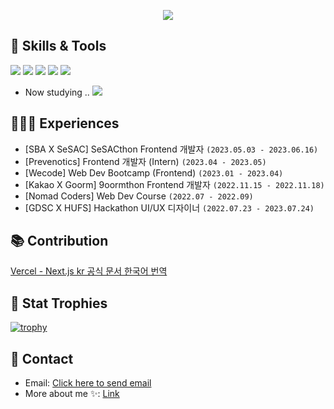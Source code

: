 <p align="center">
  <img src="https://readme-typing-svg.demolab.com?font=Modak&size=40&duration=3000&pause=800&color=5FA9FF&center=true&vCenter=true&width=500&lines=Hej%2C+v%C3%A4rlden!+Jag+heter+Jia!;Hello%2C+World!+I'm+Jia!" />
</p>

## 🔧 Skills & Tools
![](https://img.shields.io/badge/React-informational?style=flat&logo=react&logoColor=white&color=2959B4)
![](https://img.shields.io/badge/PWA-informational?style=flat&logo=pwa&logoColor=white&color=2959B4)
![](https://img.shields.io/badge/Figma-informational?style=flat&logo=figma&logoColor=white&color=2959B4)
![](https://img.shields.io/badge/Vercel-informational?style=flat&logo=vercel&logoColor=white&color=2959B4)
![](https://img.shields.io/badge/TypeScript-informational?style=flat&logo=typescript&logoColor=white&color=2959B4)

- Now studying ..
![](https://img.shields.io/badge/Swift-informational?style=flat&logo=swift&logoColor=white&color=394E76)

## 👩🏻‍💻 Experiences
- [SBA X SeSAC] SeSACthon Frontend 개발자 `(2023.05.03 - 2023.06.16)`
- [Prevenotics] Frontend 개발자 (Intern) `(2023.04 - 2023.05)`
- [Wecode] Web Dev Bootcamp (Frontend) `(2023.01 - 2023.04)`
- [Kakao X Goorm] 9oormthon Frontend 개발자 `(2022.11.15 - 2022.11.18)`
- [Nomad Coders] Web Dev Course `(2022.07 - 2022.09)`
- [GDSC X HUFS] Hackathon UI/UX 디자이너 `(2022.07.23 - 2023.07.24)`

## 📚 Contribution
[Vercel - Next.js kr 공식 문서 한국어 번역](https://github.com/Nextjs-kr/Nextjs.kr) 

## 🥇 Stat Trophies

[![trophy](https://github-profile-trophy.vercel.app/?username=jangjia01234&theme=discord&row=2&column=4)](https://github.com/jangjia01234/github-profile-trophy)

## 📧 Contact 
- Email: <a href="mailto:jangjia01234@gmail.com">Click here to send email</a>
- More about me ✨: [Link](https://linktr.ee/jangjia01234)
